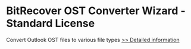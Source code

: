 # BitRecover OST Converter Wizard - Standard License
Convert Outlook OST files to various file types
[>> Detailed information](https://secure.shareit.com/shareit/product.html?productid=300785066&affiliateid=200057808)